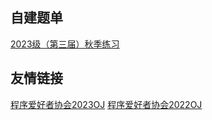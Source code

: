 ## 自建题单

[2023级（第三届）秋季练习](https://vjudge.net.cn/group/tyut-seag)

##  友情链接

[程序爱好者协会2023OJ](https://vjudge.net.cn/group/tyut2023)
[程序爱好者协会2022OJ](https://vjudge.net.cn/group/tyutpractice22)
